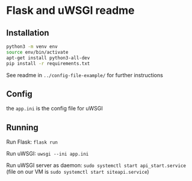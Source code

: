 # Flask and uWSGI readme

## Installation
```bash
python3 -m venv env
source env/bin/activate
apt-get install python3-all-dev
pip install -r requirements.txt
```

See readme in `../config-file-example/` for further instructions

## Config
the `app.ini` is the config file for uWSGI

## Running

Run Flask: `flask run`

Run uWSGI: `uwsgi --ini app.ini`

Run uWSGI server as daemon: `sudo systemctl start api_start.service` (file on our VM is `sudo systemctl start siteapi.service`)